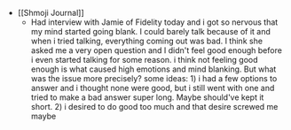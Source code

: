   * [[Shmoji Journal]]
    * Had interview with Jamie of Fidelity today and i got so nervous that my mind started going blank. I could barely talk because of it and when i tried talking, everything coming out was bad. I think she asked me a very open question and I didn't feel good enough before i even started talking for some reason. i think not feeling good enough is what caused high emotions and mind blanking. But what was the issue more precisely? some ideas: 1) i had a few options to answer and i thought none were good, but i still went with one and tried to make a bad answer super long. Maybe should've kept it short. 2) i desired to do good too much and that desire screwed me maybe 